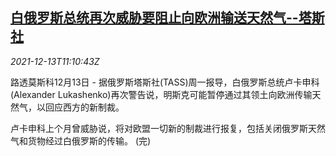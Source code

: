 <!--1639395063000-->
[白俄罗斯总统再次威胁要阻止向欧洲输送天然气--塔斯社](https://cn.reuters.com/article/belarus-threats-gas-supply-europe-1213-idCNKBS2IS0XM)
------

<div><i>2021-12-13T11:10:43Z</i></div><p>路透莫斯科12月13日 - 据俄罗斯塔斯社(TASS)周一报导，白俄罗斯总统卢卡申科(Alexander Lukashenko)再次警告说，明斯克可能暂停通过其领土向欧洲传输天然气，以回应西方的新制裁。</p><p>卢卡申科上个月曾威胁说，将对欧盟一切新的制裁进行报复，包括关闭俄罗斯天然气和货物经过白俄罗斯的传输。 (完)</p>
